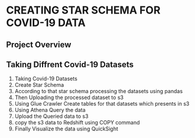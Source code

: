# CREATING STAR SCHEMA FOR COVID-19 DATA

## Project Overview

## Taking Diffrent Covid-19 Datasets 
1. Taking Covid-19 Datasets 
2. Create Star Schema 
3. According to that star schema processing the datasets using pandas
4. Then Uploading the processed dataset to s3
5. Using Glue Crawler Create tables for that datasets which presents in s3
6. Using Athena Query the data
7. Upload the Queried data to s3
8. copy the s3 data to Redshift using COPY command
9. Finally Visualize the data using QuickSight